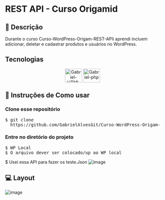 # REST API - Curso Origamid

## 📖 Descrição

Durante o curso Curso-WordPress-Origam-REST-APIi aprendi incluem adicionar, deletar e cadastrar produtos e usuários no WordPress.

<!-- Tecnologias utilizadas no projeto -->

## Tecnologias

<div align="center">
    <img  align="center" alt="Gabriel-HTML" height="45" width="55" src="https://cdn.jsdelivr.net/gh/devicons/devicon/icons/html5/html5-original-wordmark.svg">
    <img align="center" alt="Gabriel-php" height="45" width="55" src="https://cdn.jsdelivr.net/npm/@programming-languages-logos/php@0.0.0/php_256x256.png">
</div>

## 🔎 Instruções de Como usar

### Clone esse repositório

<pre>
$ git clone 
  https://github.com/GabrielAlvesGit/Curso-WordPress-Origam-REST-APIid-Handel.git
</pre>

### Entre no diretório do projeto

<pre>
$ WP Local
$ O arquivo dever ser colocado/up ao WP local
</pre>

$ Usei essa API para fazer os teste.Json
![image](https://github.com/user-attachments/assets/d2396fca-dc48-4d5b-83a1-ef24a3c77cae)


## 💻 Layout

![image](https://github.com/user-attachments/assets/72f3cbc9-a845-4151-a5e3-6c1e953ad13b)

